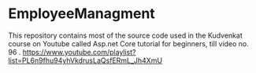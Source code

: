 # EmployeeManagment
This repository contains most of the source code used in the Kudvenkat course on Youtube called  Asp.net Core tutorial for beginners, till video no. 96 .
https://www.youtube.com/playlist?list=PL6n9fhu94yhVkdrusLaQsfERmL_Jh4XmU
